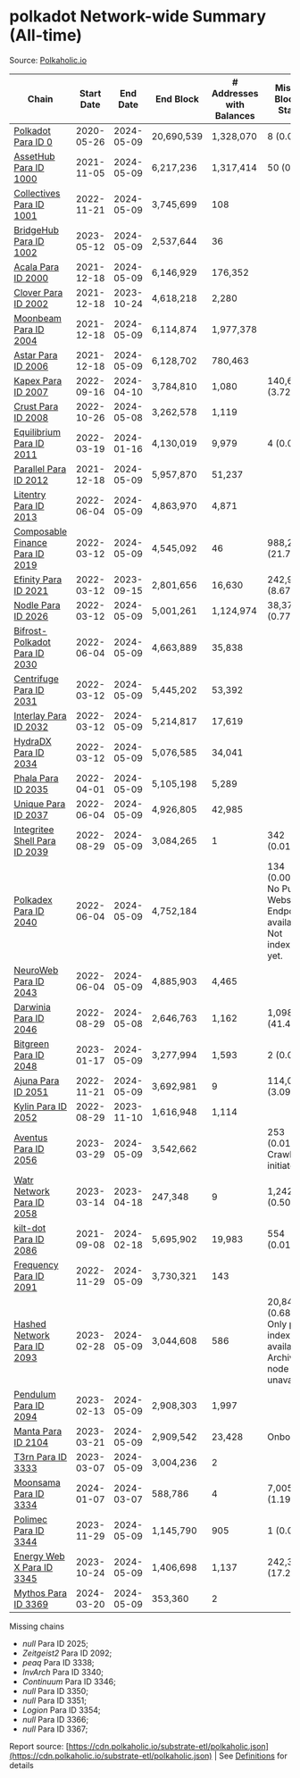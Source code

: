 # polkadot Network-wide Summary (All-time)

Source: [Polkaholic.io](https://polkaholic.io)


| Chain            | Start Date | End Date | End Block | # Addresses with Balances | Missing Blocks / Status |
| ---------------- | ---------- | ---------| --------- | ------------------------- | ----------------------- |
| [Polkadot Para ID 0](/polkadot/0-polkadot) | 2020-05-26 | 2024-05-09 | 20,690,539 |  1,328,070 | 8 (0.00%)  |
| [AssetHub Para ID 1000](/polkadot/1000-assethub) | 2021-11-05 | 2024-05-09 | 6,217,236 |  1,317,414 | 50 (0.00%)  |
| [Collectives Para ID 1001](/polkadot/1001-collectives) | 2022-11-21 | 2024-05-09 | 3,745,699 |  108 |    |
| [BridgeHub Para ID 1002](/polkadot/1002-bridgehub) | 2023-05-12 | 2024-05-09 | 2,537,644 |  36 |    |
| [Acala Para ID 2000](/polkadot/2000-acala) | 2021-12-18 | 2024-05-09 | 6,146,929 |  176,352 |    |
| [Clover Para ID 2002](/polkadot/2002-clover) | 2021-12-18 | 2023-10-24 | 4,618,218 |  2,280 |    |
| [Moonbeam Para ID 2004](/polkadot/2004-moonbeam) | 2021-12-18 | 2024-05-09 | 6,114,874 |  1,977,378 |    |
| [Astar Para ID 2006](/polkadot/2006-astar) | 2021-12-18 | 2024-05-09 | 6,128,702 |  780,463 |    |
| [Kapex Para ID 2007](/polkadot/2007-kapex) | 2022-09-16 | 2024-04-10 | 3,784,810 |  1,080 | 140,668 (3.72%)  |
| [Crust Para ID 2008](/polkadot/2008-crust) | 2022-10-26 | 2024-05-08 | 3,262,578 |  1,119 |    |
| [Equilibrium Para ID 2011](/polkadot/2011-equilibrium) | 2022-03-19 | 2024-01-16 | 4,130,019 |  9,979 | 4 (0.00%)  |
| [Parallel Para ID 2012](/polkadot/2012-parallel) | 2021-12-18 | 2024-05-09 | 5,957,870 |  51,237 |    |
| [Litentry Para ID 2013](/polkadot/2013-litentry) | 2022-06-04 | 2024-05-09 | 4,863,970 |  4,871 |    |
| [Composable Finance Para ID 2019](/polkadot/2019-composable) | 2022-03-12 | 2024-05-09 | 4,545,092 |  46 | 988,229 (21.74%)  |
| [Efinity Para ID 2021](/polkadot/2021-efinity) | 2022-03-12 | 2023-09-15 | 2,801,656 |  16,630 | 242,949 (8.67%)  |
| [Nodle Para ID 2026](/polkadot/2026-nodle) | 2022-03-12 | 2024-05-09 | 5,001,261 |  1,124,974 | 38,374 (0.77%)  |
| [Bifrost-Polkadot Para ID 2030](/polkadot/2030-bifrost) | 2022-06-04 | 2024-05-09 | 4,663,889 |  35,838 |    |
| [Centrifuge Para ID 2031](/polkadot/2031-centrifuge) | 2022-03-12 | 2024-05-09 | 5,445,202 |  53,392 |    |
| [Interlay Para ID 2032](/polkadot/2032-interlay) | 2022-03-12 | 2024-05-09 | 5,214,817 |  17,619 |    |
| [HydraDX Para ID 2034](/polkadot/2034-hydradx) | 2022-03-12 | 2024-05-09 | 5,076,585 |  34,041 |    |
| [Phala Para ID 2035](/polkadot/2035-phala) | 2022-04-01 | 2024-05-09 | 5,105,198 |  5,289 |    |
| [Unique Para ID 2037](/polkadot/2037-unique) | 2022-06-04 | 2024-05-09 | 4,926,805 |  42,985 |    |
| [Integritee Shell Para ID 2039](/polkadot/2039-integritee) | 2022-08-29 | 2024-05-09 | 3,084,265 |  1 | 342 (0.01%)  |
| [Polkadex Para ID 2040](/polkadot/2040-polkadex) | 2022-06-04 | 2024-05-09 | 4,752,184 |   | 134 (0.00%) No Public Websocket Endpoint available: Not indexing yet. |
| [NeuroWeb Para ID 2043](/polkadot/2043-neuroweb) | 2022-06-04 | 2024-05-09 | 4,885,903 |  4,465 |    |
| [Darwinia Para ID 2046](/polkadot/2046-darwinia) | 2022-08-29 | 2024-05-08 | 2,646,763 |  1,162 | 1,098,047 (41.49%)  |
| [Bitgreen Para ID 2048](/polkadot/2048-bitgreen) | 2023-01-17 | 2024-05-09 | 3,277,994 |  1,593 | 2 (0.00%)  |
| [Ajuna Para ID 2051](/polkadot/2051-ajuna) | 2022-11-21 | 2024-05-09 | 3,692,981 |  9 | 114,050 (3.09%)  |
| [Kylin Para ID 2052](/polkadot/2052-kylin) | 2022-08-29 | 2023-11-10 | 1,616,948 |  1,114 |    |
| [Aventus Para ID 2056](/polkadot/2056-aventus) | 2023-03-29 | 2024-05-09 | 3,542,662 |   | 253 (0.01%) Crawling initiated |
| [Watr Network Para ID 2058](/polkadot/2058-watr) | 2023-03-14 | 2023-04-18 | 247,348 |  9 | 1,242 (0.50%)  |
| [kilt-dot Para ID 2086](/polkadot/2086-kilt) | 2021-09-08 | 2024-02-18 | 5,695,902 |  19,983 | 554 (0.01%)  |
| [Frequency Para ID 2091](/polkadot/2091-frequency) | 2022-11-29 | 2024-05-09 | 3,730,321 |  143 |    |
| [Hashed Network Para ID 2093](/polkadot/2093-hashed) | 2023-02-28 | 2024-05-09 | 3,044,608 |  586 | 20,845 (0.68%) Only partial index available: Archive node unavailable |
| [Pendulum Para ID 2094](/polkadot/2094-pendulum) | 2023-02-13 | 2024-05-09 | 2,908,303 |  1,997 |    |
| [Manta Para ID 2104](/polkadot/2104-manta) | 2023-03-21 | 2024-05-09 | 2,909,542 |  23,428 |   Onboarding |
| [T3rn Para ID 3333](/polkadot/3333-t3rn) | 2023-03-07 | 2024-05-09 | 3,004,236 |  2 |    |
| [Moonsama Para ID 3334](/polkadot/3334-moonsama) | 2024-01-07 | 2024-03-07 | 588,786 |  4 | 7,005 (1.19%)  |
| [Polimec Para ID 3344](/polkadot/3344-polimec) | 2023-11-29 | 2024-05-09 | 1,145,790 |  905 | 1 (0.00%)  |
| [Energy Web X Para ID 3345](/polkadot/3345-energywebx) | 2023-10-24 | 2024-05-09 | 1,406,698 |  1,137 | 242,304 (17.23%)  |
| [Mythos Para ID 3369](/polkadot/3369-mythos) | 2024-03-20 | 2024-05-09 | 353,360 |  2 |    |

Missing chains


* *null* Para ID 2025; 
* *Zeitgeist2* Para ID 2092; 
* *peaq* Para ID 3338; 
* *InvArch* Para ID 3340; 
* *Continuum* Para ID 3346; 
* *null* Para ID 3350; 
* *null* Para ID 3351; 
* *Logion* Para ID 3354; 
* *null* Para ID 3366; 
* *null* Para ID 3367; 

Report source: [https://cdn.polkaholic.io/substrate-etl/polkaholic.json](https://cdn.polkaholic.io/substrate-etl/polkaholic.json) | See [Definitions](/DEFINITIONS.md) for details
